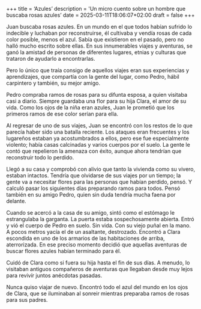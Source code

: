+++
title = ‘Azules’
description = 'Un micro cuento sobre un hombre que buscaba rosas azules’
date = 2025-03-11T18:06:07+02:00
draft = false
+++

Juan buscaba rosas azules. En un mundo en el que todos habían sufrido lo indecible y luchaban por reconstruirse, él cultivaba y vendía rosas de cada color posible, menos el azul. Sabía que  existieron en el pasado, pero no halló mucho escrito sobre ellas. En sus innumerables viajes y aventuras, se ganó la amistad de personas de diferentes lugares, etnias y culturas que trataron de ayudarlo a encontrarlas. 

Pero lo único que traía consigo de aquellos viajes eran sus experiencias y aprendizajes, que compartía con la gente del lugar, como Pedro, hábil carpintero y también, su mejor amigo. 

Pedro compraba ramos de rosas para su difunta esposa, a quien visitaba casi a diario. Siempre guardaba una flor para su hija Clara, el amor de su vida. Como los ojos de la niña eran azules, Juan le prometió que los primeros ramos de ese color serían para ella.

Al regresar de uno de sus viajes, Juan se encontró con los restos de lo que parecía haber sido una batalla reciente. Los ataques eran frecuentes y los lugareños estaban ya acostumbrados a ellos, pero ese fue especialmente violento; había casas calcinadas y varios cuerpos por el suelo. La gente le contó que repelieron la amenaza con éxito, aunque ahora tendrían que reconstruir todo lo perdido.

Llegó a su casa y comprobó con alivio que tanto la vivienda como su vivero, estaban intactos. Tendría que olvidarse de sus viajes por un tiempo; la gente va a necesitar flores para las personas que habían perdido, pensó. Y calculó pasar los siguientes días preparando ramos para todos. Pensó también en su amigo Pedro, quien sin duda tendría mucha faena por delante. 

Cuando se acercó a la casa de su amigo, sintó como el estómago le estrangulaba la garganta. La puerta estaba sospechosamente abierta. Entró y vió el cuerpo de Pedro en suelo. Sin vida. Con su viejo puñal en la mano. A pocos metros yacía el de un asaltante, destrozado. Encontró a Clara escondida en uno de los armarios de las habitaciones de arriba, aterrorizada. En ese preciso momento decidió que aquellas aventuras de buscar flores azules habían terminado para él.

Cuidó de Clara como si fuera su hija hasta el fin de sus días. A menudo, lo visitaban antiguos compañeros de aventuras que llegaban desde muy lejos para revivír juntos anécdotas pasadas. 

Nunca quiso viajar de nuevo. Encontró todo el azul del mundo en los ojos de Clara, que se iluminaban al sonreir mientras preparaba ramos de rosas para sus padres.